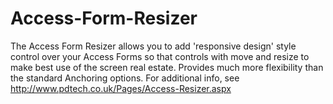 # Access-Form-Resizer
The Access Form Resizer allows you to add 'responsive design' style control over your Access Forms so that controls with move and resize to make best use of the screen real estate. Provides much more flexibility than the standard Anchoring options.
For additional info, see http://www.pdtech.co.uk/Pages/Access-Resizer.aspx 
